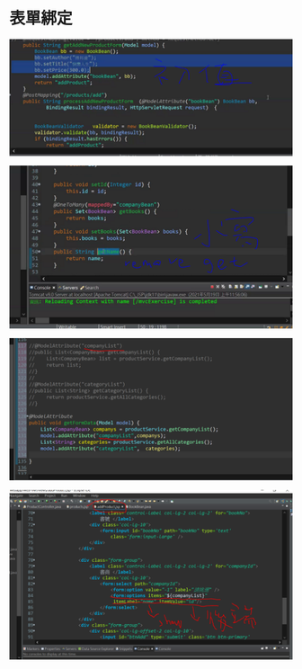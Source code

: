 # 表單綁定

![](.gitbook/assets/image%20%28147%29.png)

![](.gitbook/assets/image%20%28148%29.png)

![](.gitbook/assets/image%20%28149%29.png)

![](.gitbook/assets/image%20%28150%29.png)


